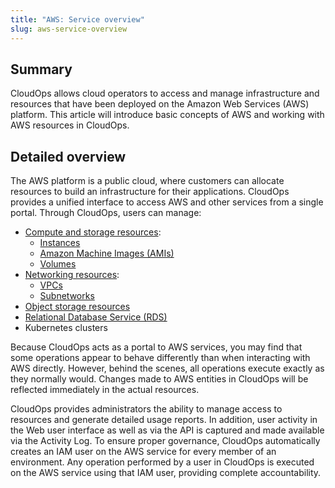 ```yaml
---
title: "AWS: Service overview"
slug: aws-service-overview
---
```



## Summary

CloudOps allows cloud operators to access and manage infrastructure and resources that have been deployed on the Amazon Web Services \(AWS\) platform. This article will introduce basic concepts of AWS and working with AWS resources in CloudOps.

## Detailed overview

The AWS platform is a public cloud, where customers can allocate resources to build an infrastructure for their applications. CloudOps provides a unified interface to access AWS and other services from a single portal. Through CloudOps, users can manage:

-   [Compute and storage resources](aws-compute.md):
    -   [Instances](aws-instances.md)
    -   [Amazon Machine Images \(AMIs\)](aws-amis.md)
    -   [Volumes](aws-volumes.md)
-   [Networking resources](aws-networking.md):
    -   [VPCs](aws-vpcs.md)
    -   [Subnetworks](aws-subnetworks.md)
-   [Object storage resources](aws-object_storage.md)
-   [Relational Database Service \(RDS\)](aws-relational-database-service.md)
-   Kubernetes clusters

Because CloudOps acts as a portal to AWS services, you may find that some operations appear to behave differently than when interacting with AWS directly. However, behind the scenes, all operations execute exactly as they normally would. Changes made to AWS entities in CloudOps will be reflected immediately in the actual resources.

CloudOps provides administrators the ability to manage access to resources and generate detailed usage reports. In addition, user activity in the Web user interface as well as via the API is captured and made available via the Activity Log. To ensure proper governance, CloudOps automatically creates an IAM user on the AWS service for every member of an environment. Any operation performed by a user in CloudOps is executed on the AWS service using that IAM user, providing complete accountability.

